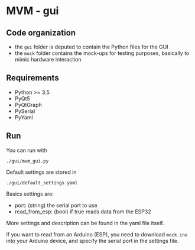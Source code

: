 # MVM - gui

## Code organization

- the `gui` folder is deputed to contain the Python files for the GUI
- the `mock` folder contains the mock-ups for testing purposes, basically
  to mimic hardware interaction

## Requirements

- Python >= 3.5
- PyQt5
- PyQtGraph
- PySerial
- PyYaml

## Run

You can run with 
```
./gui/mvm_gui.py
```

Default settings are stored in 
```
./gui/default_settings.yaml
```

Basics settings are:
- port: (string) the serial port to use
- read_from_esp: (bool) if true reads data from the ESP32

More settings and description can be found in the yaml file itself.

If you want to read from an Arduino (ESP), you need to download `mock.ino`
into your Arduino device, and specify the serial port in the settings file.
